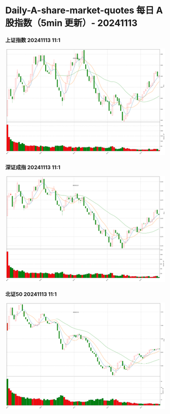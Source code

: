 
# Daily-A-share-market-quotes 每日 A 股指数（5min 更新）- 20241113

### 上证指数 20241113 11:1
![](./fig/2024/11/20241113-sh000001.png)

### 深证成指 20241113 11:1
![](./fig/2024/11/20241113-sz399001.png)

### 北证50 20241113 11:1
![](./fig/2024/11/20241113-bj899050.png)
